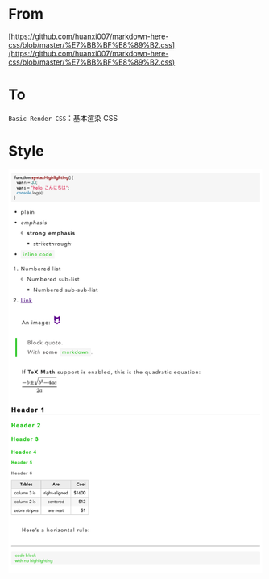 # From

[https://github.com/huanxi007/markdown-here-css/blob/master/%E7%BB%BF%E8%89%B2.css](https://github.com/huanxi007/markdown-here-css/blob/master/%E7%BB%BF%E8%89%B2.css)

# To

`Basic Render CSS`：基本渲染 CSS

# Style

![style09.png](style09.png)
